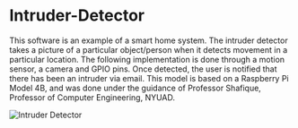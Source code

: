 # Intruder-Detector

This software is an example of a smart home system. The intruder detector takes a picture of a particular object/person when it detects movement in a particular location. The following implementation is done through a motion sensor, a camera and GPIO pins. Once detected, the user is notified that there has been an intruder via email. This model is based on a Raspberry Pi Model 4B, and was done under the guidance of Professor Shafique, Professor of Computer Engineering, NYUAD. 

![Intruder Detector](https://user-images.githubusercontent.com/88984657/159079632-a17dff41-c5b9-447b-b1b7-44ff8a3c4239.png)


